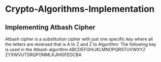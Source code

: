 # Crypto-Algorithms-Implementation

## Implementing Atbash Cipher
Atbash cipher is a substitution cipher with just one specific key where all the letters are reversed that is A to Z and Z to Algorithm: The following key is used in the Atbash algorithm
ABCDEFGHIJKLMNOPQRSTUVWXYZ
ZYXWVUTSRQPONMLKJIHGFEDCBA
